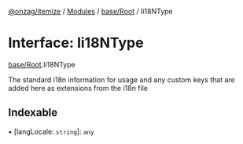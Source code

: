 [@onzag/itemize](../README.md) / [Modules](../modules.md) / [base/Root](../modules/base_Root.md) / Ii18NType

# Interface: Ii18NType

[base/Root](../modules/base_Root.md).Ii18NType

The standard i18n information for usage
and any custom keys that are added here as extensions
from the i18n file

## Indexable

▪ [langLocale: `string`]: `any`
